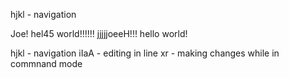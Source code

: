 hjkl - navigation

Joe! hel45 world!!!!!!
jjjjjoeeH!!!
hello world!

hjkl - navigation
iIaA - editing in line
xr - making changes while in commnand mode
